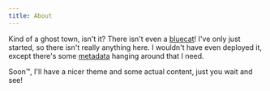 ```yaml
---
title: About
---
```


Kind of a ghost town, isn't it? There isn't even a [bluecat][bluecat]! I've only
just started, so there isn't really anything here. I wouldn't have even deployed
it, except there's some [metadata](https://keybase.io/benblank) hanging around
that I need.

Soon™, I'll have a nicer theme and some actual content, just you wait and see!

[bluecat]: https://www.gravatar.com/avatar/53afb984e642d4e1f9999f9b16b1ba36?s=200
